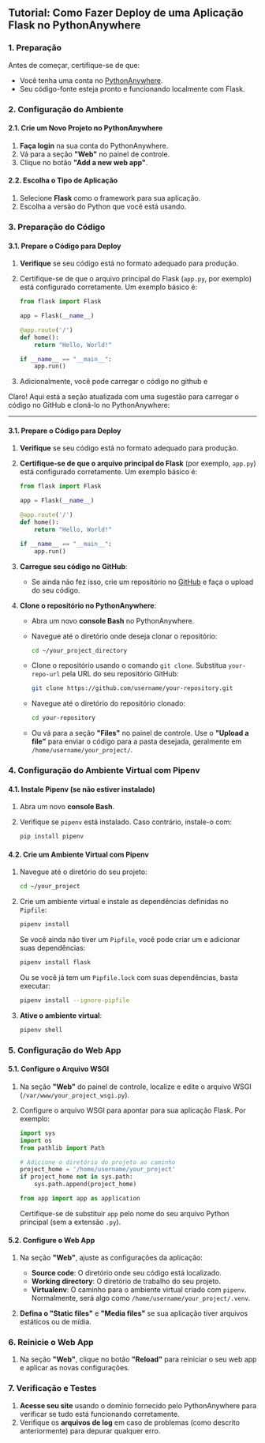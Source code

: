 ## Tutorial: Como Fazer Deploy de uma Aplicação Flask no PythonAnywhere

### 1. **Preparação**

Antes de começar, certifique-se de que:

- Você tenha uma conta no [PythonAnywhere](https://www.pythonanywhere.com/).
- Seu código-fonte esteja pronto e funcionando localmente com Flask.

### 2. **Configuração do Ambiente**

#### **2.1. Crie um Novo Projeto no PythonAnywhere**

1. **Faça login** na sua conta do PythonAnywhere.
2. Vá para a seção **"Web"** no painel de controle.
3. Clique no botão **"Add a new web app"**.

#### **2.2. Escolha o Tipo de Aplicação**

1. Selecione **Flask** como o framework para sua aplicação.
2. Escolha a versão do Python que você está usando.

### 3. **Preparação do Código**

#### **3.1. Prepare o Código para Deploy**

1. **Verifique** se seu código está no formato adequado para produção.
2. Certifique-se de que o arquivo principal do Flask (`app.py`, por exemplo) está configurado corretamente. Um exemplo básico é:

    ```python
    from flask import Flask

    app = Flask(__name__)

    @app.route('/')
    def home():
        return "Hello, World!"

    if __name__ == "__main__":
        app.run()
    ```
3. Adicionalmente, você pode carregar o código no github e 


Claro! Aqui está a seção atualizada com uma sugestão para carregar o código no GitHub e cloná-lo no PythonAnywhere:

---

#### **3.1. Prepare o Código para Deploy**

1. **Verifique** se seu código está no formato adequado para produção.
2. **Certifique-se de que o arquivo principal do Flask** (por exemplo, `app.py`) está configurado corretamente. Um exemplo básico é:

    ```python
    from flask import Flask

    app = Flask(__name__)

    @app.route('/')
    def home():
        return "Hello, World!"

    if __name__ == "__main__":
        app.run()
    ```

3. **Carregue seu código no GitHub**:
   - Se ainda não fez isso, crie um repositório no [GitHub](https://github.com/) e faça o upload do seu código.

4. **Clone o repositório no PythonAnywhere**:
   - Abra um novo **console Bash** no PythonAnywhere.
   - Navegue até o diretório onde deseja clonar o repositório:

     ```bash
     cd ~/your_project_directory
     ```

   - Clone o repositório usando o comando `git clone`. Substitua `your-repo-url` pela URL do seu repositório GitHub:

     ```bash
     git clone https://github.com/username/your-repository.git
     ```

   - Navegue até o diretório do repositório clonado:

     ```bash
     cd your-repository
     ```

   - Ou vá para a seção **"Files"** no painel de controle. Use o **"Upload a file"** para enviar o código para a pasta desejada, geralmente em `/home/username/your_project/`.

### 4. **Configuração do Ambiente Virtual com Pipenv**

#### **4.1. Instale Pipenv (se não estiver instalado)**

1. Abra um novo **console Bash**.
2. Verifique se `pipenv` está instalado. Caso contrário, instale-o com:

    ```bash
    pip install pipenv
    ```

#### **4.2. Crie um Ambiente Virtual com Pipenv**

1. Navegue até o diretório do seu projeto:

    ```bash
    cd ~/your_project
    ```

2. Crie um ambiente virtual e instale as dependências definidas no `Pipfile`:

    ```bash
    pipenv install
    ```

   Se você ainda não tiver um `Pipfile`, você pode criar um e adicionar suas dependências:

    ```bash
    pipenv install flask
    ```

   Ou se você já tem um `Pipfile.lock` com suas dependências, basta executar:

    ```bash
    pipenv install --ignore-pipfile
    ```

3. **Ative o ambiente virtual**:

    ```bash
    pipenv shell
    ```

### 5. **Configuração do Web App**

#### **5.1. Configure o Arquivo WSGI**

1. Na seção **"Web"** do painel de controle, localize e edite o arquivo WSGI (`/var/www/your_project_wsgi.py`).

2. Configure o arquivo WSGI para apontar para sua aplicação Flask. Por exemplo:

    ```python
    import sys
    import os
    from pathlib import Path

    # Adicione o diretório do projeto ao caminho
    project_home = '/home/username/your_project'
    if project_home not in sys.path:
        sys.path.append(project_home)

    from app import app as application
    ```

   Certifique-se de substituir `app` pelo nome do seu arquivo Python principal (sem a extensão `.py`).

#### **5.2. Configure o Web App**

1. Na seção **"Web"**, ajuste as configurações da aplicação:
   - **Source code**: O diretório onde seu código está localizado.
   - **Working directory**: O diretório de trabalho do seu projeto.
   - **Virtualenv**: O caminho para o ambiente virtual criado com `pipenv`. Normalmente, será algo como `/home/username/your_project/.venv`.

2. **Defina o "Static files"** e **"Media files"** se sua aplicação tiver arquivos estáticos ou de mídia.

### 6. **Reinicie o Web App**

1. Na seção **"Web"**, clique no botão **"Reload"** para reiniciar o seu web app e aplicar as novas configurações.

### 7. **Verificação e Testes**

1. **Acesse seu site** usando o domínio fornecido pelo PythonAnywhere para verificar se tudo está funcionando corretamente.
2. Verifique os **arquivos de log** em caso de problemas (como descrito anteriormente) para depurar qualquer erro.
